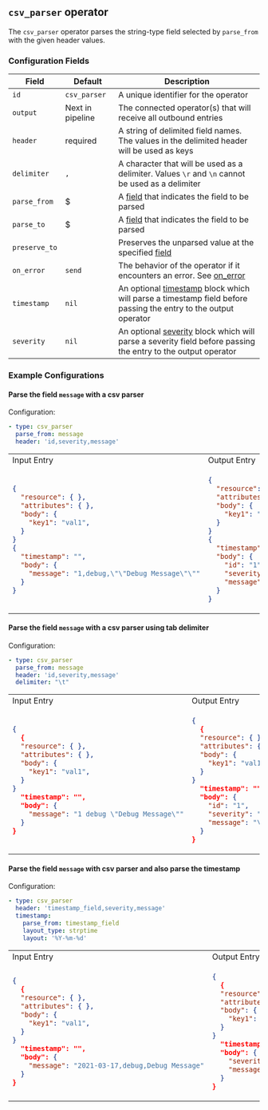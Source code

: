 ## `csv_parser` operator

The `csv_parser` operator parses the string-type field selected by `parse_from` with the given header values.

### Configuration Fields

| Field         | Default          | Description                                                                                                                                                                                                                              |
| ---           | ---              | ---                                                                                                                                                                                                                                      |
| `id`          | `csv_parser`     | A unique identifier for the operator                                                                                                                                                                                                     |
| `output`      | Next in pipeline | The connected operator(s) that will receive all outbound entries                                                                                                                                                                         |
| `header`      | required         | A string of delimited field names. The values in the delimited header will be used as keys                                                                                                                                               |
| `delimiter`   | `,`              | A character that will be used as a delimiter. Values `\r` and `\n` cannot be used as a delimiter                                                                                                                                         |
| `parse_from`  | $                | A [field](/docs/types/field.md) that indicates the field to be parsed                                                                                                                                                                    |
| `parse_to`    | $                | A [field](/docs/types/field.md) that indicates the field to be parsed                                                                                                                                                                    |
| `preserve_to` |                  | Preserves the unparsed value at the specified [field](/docs/types/field.md)                                                                                                                                                              |
| `on_error`    | `send`           | The behavior of the operator if it encounters an error. See [on_error](/docs/types/on_error.md)                                                                                                                                          |
| `timestamp`   | `nil`            | An optional [timestamp](/docs/types/timestamp.md) block which will parse a timestamp field before passing the entry to the output operator                                                                                               |
| `severity`    | `nil`            | An optional [severity](/docs/types/severity.md) block which will parse a severity field before passing the entry to the output operator                                                                                                  |

### Example Configurations

#### Parse the field `message` with a csv parser

Configuration:

```yaml
- type: csv_parser
  parse_from: message
  header: 'id,severity,message'
```

<table>
<tr><td> Input Entry </td> <td> Output Entry </td></tr>
<tr>
<td>

```json
{
  "resource": { },
  "attributes": { },  
  "body": {
    "key1": "val1",
  }
}
{
  "timestamp": "",
  "body": {
    "message": "1,debug,\"\"Debug Message\"\""
  }
}
```

</td>
<td>

```json
{
  "resource": { },
  "attributes": { },  
  "body": {
    "key1": "val1",
  }
}
{
  "timestamp": "",
  "body": {
    "id": "1",
    "severity": "debug",
    "message": "\"Debug Message\""
  }
}
```

</td>
</tr>
</table>

#### Parse the field `message` with a csv parser using tab delimiter

Configuration:

```yaml
- type: csv_parser
  parse_from: message
  header: 'id,severity,message'
  delimiter: "\t"
```

<table>
<tr><td> Input Entry </td> <td> Output Entry </td></tr>
<tr>
<td>

```json
{
  {
  "resource": { },
  "attributes": { },  
  "body": {
    "key1": "val1",
  }
}
  "timestamp": "",
  "body": {
    "message": "1 debug \"Debug Message\""
  }
}
```

</td>
<td>

```json
{
  {
  "resource": { },
  "attributes": { },  
  "body": {
    "key1": "val1",
  }
}
  "timestamp": "",
  "body": {
    "id": "1",
    "severity": "debug",
    "message": "\"Debug Message\""
  }
}
```

</td>
</tr>
</table>

#### Parse the field `message` with csv parser and also parse the timestamp

Configuration:

```yaml
- type: csv_parser
  header: 'timestamp_field,severity,message'
  timestamp:
    parse_from: timestamp_field
    layout_type: strptime
    layout: '%Y-%m-%d'
```

<table>
<tr><td> Input Entry </td> <td> Output Entry </td></tr>
<tr>
<td>

```json
{
  {
  "resource": { },
  "attributes": { },  
  "body": {
    "key1": "val1",
  }
}
  "timestamp": "",
  "body": {
    "message": "2021-03-17,debug,Debug Message"
  }
}
```

</td>
<td>

```json
{
  {
  "resource": { },
  "attributes": { },  
  "body": {
    "key1": "val1",
  }
}
  "timestamp": "2021-03-17T00:00:00-00:00",
  "body": {
    "severity": "debug",
    "message": "Debug Message"
  }
}
```

</td>
</tr>
</table>